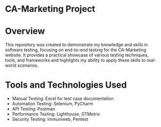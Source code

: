# CA-Marketing Project
# Overview
This repository was created to demonstrate my knowledge and skills in software testing, focusing on end-to-end testing for the CA-Marketing website. It provides a practical showcase of various testing techniques, tools, and frameworks and highlights my ability to apply these skills to real-world scenarios.
# Tools and Technologies Used
-  Manual Testing: Excel for test case documentation
-  Automation Testing: Selenium, PyCharm
-  API Testing: Postman
-  Performance Testing: Lighthouse, GTMetrix
-  Security Testing: Immuniweb, Pentest

